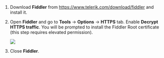 1. Download **Fiddler** from <https://www.telerik.com/download/fiddler> and install it.
2. Open **Fiddler** and go to **Tools** -> **Options** -> **HTTPS** tab. Enable **Decrypt HTTPS traffic**. You will be prompted to install the Fiddler Root certificate (this step requires elevated permission).

    ![](https://joji.blob.core.windows.net/recipe/fiddler-1.png)

3. Close **Fiddler**.

